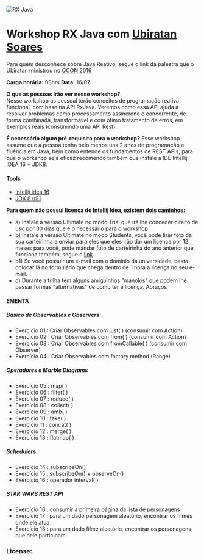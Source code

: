 ![RX Java](https://avatars3.githubusercontent.com/u/6407041?v=3&s=200)

# Workshop RX Java com [Ubiratan Soares](https://github.com/ubiratansoares)

  Para quem desconhece sobre Java Reativo, segue o link da palestra que o Ubiratan ministrou no [QCON 2016](http://qconsp.com/system/files/presentation-slides/programacao_reativa_funcional_com_rxjava.pdf) 

**Carga horária:** 08hrs
**Data:** 16/07

 **O que as pessoas irão ver nesse workshop?**  
  Nesse workshop as pessoal terão conceitos de programação reativa funcional, com base na API RxJava. Veremos como essa API ajuda a resolver problemas como processamento assíncrono e concorrente, de forma combinada, transformável e com ótimo tratamento de erros, em exemplos reais (consumindo uma API Rest). 

  **É necessário algum pré-requisito para o workshop?** 
  Esse workshop assume que a pessoa tenha pelo menos uns 2 anos de programação e fluência em Java, bem como entende os fundamentos de REST APIs, para que o workshop seja eficaz recomendo também que instale a IDE Intellij IDEA 16 + JDK8. 

#### Tools
 - [Intellij Idea 16](https://www.jetbrains.com/idea/download/)
 - [JDK 8 u91](http://www.oracle.com/technetwork/pt/java/javase/downloads/jdk8-downloads-2133151.html)
 
**Para quem não possui licença do Intellij Idea, existem dois caminhos:**
- a) Instale a versão Ultimate no modo Trial que irá lhe conceder direito de uso por 30 dias que é o necessário para o workshop.
- b) Instale a versão Ultimate no modo Students, você pode tirar foto da sua carteirinha e enviar para eles que eles irão dar
um licença por 12 meses para você, pode mandar foto de carteirinha do ano anterior que funciona também, segue o [link](https://www.jetbrains.com/idea/buy/#edition=discounts)
- b1) Se você possuir um e-mail com o dominio da universidade, basta colocar lá no formulário que chega dentro de 1 hora a licença no seu e-mail. 
- c) Durante a trilha tem alguns amiguinhos "manolos" que podem lhe passar formas "alternativas" de como ter a licença. Abraços


#### EMENTA

##### Básico de Observables e Observers
-  Exercício 01 : Criar Observables com just( ) (consumir com Action)
-  Exercício 02 : Criar Observables com from( ) (consumir com Action)
-  Exercício 03 : Criar Observables com fromCallable( ) (consumir com Observer)
-  Exercício 04 : Criar Observables com factory method (Range)

#####  Operadores e Marble Diagrams
-  Exercício 05 : map( )
-  Exercício 06 : filter( )
-  Exercício 07 : reduce( )
-  Exercício 08 : collect( )
-  Exercício 09 : amb( )
-  Exercício 10 : take( )
-  Exercício 11 : concat( )
-  Exercício 12 : merge( )
-  Exercício 13 : flatmap( )

#####  Schedulers
-  Exercício 14 : subscribeOn()
-  Exercício 15 : subscribeOn() + observeOn()
-  Exercício 16 : operador interval( )

#####  STAR WARS REST API
-  Exercício 16 : consumir a primeira página da lista de personagens
-  Exercício 17 : para um dado personagem aleatório, encontrar os filmes onde ele atua
-  Exercício 18 : para um dado filme aleatório, encontrar os personagens que dele participam

### License:
